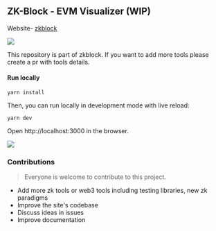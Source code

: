 ## ZK-Block - EVM Visualizer (WIP)

Website- [zkblock](https://zkblock.app)

![](https://i.imgur.com/waxVImv.png)

This repository is part of zkblock. If you want to add more tools please create a pr with tools details.

#### Run locally

```
yarn install

```

Then, you can run locally in development mode with live reload:

```
yarn dev
```

Open http://localhost:3000 in the browser.

![](https://i.imgur.com/waxVImv.png)

### Contributions

> Everyone is welcome to contribute to this project.

- Add more zk tools or web3 tools including testing libraries, new zk paradigms
- Improve the site's codebase
- Discuss ideas in issues
- Improve documentation
